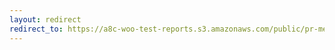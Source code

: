 ```yaml
---
layout: redirect
redirect_to: https://a8c-woo-test-reports.s3.amazonaws.com/public/pr-merge/37893/e2e/index.html
---
```

